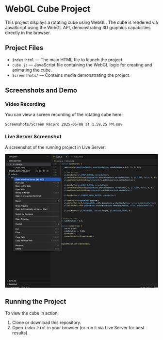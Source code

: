 # WebGL Cube Project

This project displays a rotating cube using WebGL. The cube is rendered via JavaScript using the WebGL API, demonstrating 3D graphics capabilities directly in the browser.

## Project Files

- `index.html` — The main HTML file to launch the project.
- `cube.js` — JavaScript file containing the WebGL logic for creating and animating the cube.
- `Screenshots/` — Contains media demonstrating the project.

## Screenshots and Demo

### Video Recording

You can view a screen recording of the rotating cube here:

`Screenshots/Screen Record 2025-06-08 at 1.59.25 PM.mov`

### Live Server Screenshot

A screenshot of the running project in Live Server:

![Live Server Screenshot](Screenshots/LiveServer.png)

## Running the Project

To view the cube in action:

1. Clone or download this repository.
2. Open `index.html` in your browser (or run it via Live Server for best results).

